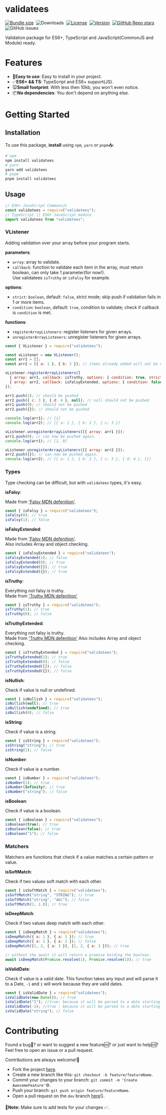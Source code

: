 # **validatees**

[![Bundle size](https://img.shields.io/bundlephobia/min/validatees/latest?style=for-the-badge&color=3178c6)](https://bundlephobia.com/package/validatees@latest)&nbsp;
![Downloads](https://img.shields.io/npm/dt/validatees?style=for-the-badge)&nbsp;
[![License](https://img.shields.io/npm/l/validatees?style=for-the-badge&color=efb103)](https://github.com/m10rten/validatees/blob/main/LICENSE)&nbsp;
[![Version](https://img.shields.io/npm/v/validatees?style=for-the-badge&color=cb3837&logo=npm)](https://www.npmjs.com/package/validatees)&nbsp;
[![GitHub Repo stars](https://img.shields.io/github/stars/m10rten/validatees?color=E9E9E9&logo=Github&style=for-the-badge)](https://www.github.com/m10rten/validatees)&nbsp;
![GitHub issues](https://img.shields.io/github/issues-raw/m10rten/validatees?label=issues&style=for-the-badge)

Validation package for ES6+, TypeScript and JavaScript(CommonJS and Module) ready.

# Features

- 🚀**Easy to use**: Easy to install in your project.
- ✅**ES6+ && TS**: TypeScript and ES6+ support(JS).
- 🐭**Small footprint**: With less then 10kb, you won't even notice.
- 📦**No dependencies**: You don't depend on anything else.

# Getting Started

## Installation

To use this package, **install** using `npm`, `yarn` or `pnpm`📥:

```bash
# npm
npm install validatees
# yarn
yarn add validatees
# pnpm
pnpm install validatees
```

## Usage

```js
// ES6+ JavaScript CommonsJs
const validatees = require("validatees");
// TypeScript || ES6+ JavaScript module
import validatees from "validatees";
```

### VListener

Adding validation over your array before your program starts.

**parameters**:

- `array`: array to validate.
- `callback`: function to validate each item in the array, must return boolean, can only take 1 parameter(for now!).  
 Use validatees `isTruthy` or `isFalsy` for example.
<!-- To Be Extended with callback array to validate even more! -->

**options**:

- `strict`: `boolean`, default: `false`, strict mode; skip push if validation fails in 1 or more items.
- `condition`: `boolean`, default: `true`, condition to validate; check if callback is `condition` is met.

**functions**:

- `registerArrayListeners`: register listeners for given arrays.
- `unregisterArrayListeners`: unregister listeners for given arrays.

```js
const { VListener } = require("validatees");

const vListener = new VListener();
const arr1 = [];
const arr2 = [{ a: 1 }, { b: 2 }]; // items already added will not be validated.

vListener.registerArrayListeners([
  { array: arr1, callback: isTruthy, options: { condition: true, strict: false } },
  { array: arr2, callback: isFalsyExtended, options: { condition: false } },
]);

arr1.push(1); // should be pushed
arr2.push({ c: 3 }, { d: 4 }, null); // null should not be pushed
arr1.push(0); // should not be pushed
arr2.push({}); // should not be pushed

console.log(arr1); // [1]
console.log(arr2); // [{ a: 1 }, { b: 2 }, { c: 3 }]

vListener.unregisterArrayListeners([{ array: arr1 }]);
arr1.push(0); // can now be pushed again.
console.log(arr1); // [1, 0]

vListener.unregisterArrayListeners([{ array: arr2 }]);
arr2.push({}); // can now be pushed again.
console.log(arr2); // [{ a: 1 }, { b: 2 }, { c: 3 }, { d: 4 }, {}]
```

### Types

Type checking can be difficult, but with `validatees` types, it's easy.

**isFalsy**:</br>

Made from ['Falsy MDN defenition'](https://developer.mozilla.org/en-US/docs/Glossary/Falsy).

```js
const { isFalsy } = require("validatees");
isFalsy(0); // true
isFalsy(1); // false
```

**isFalsyExtended**:</br>

Made from ['Falsy MDN defenition'](https://developer.mozilla.org/en-US/docs/Glossary/Falsy).</br>
Also includes Array and object checking.

```js
const { isFalsyExtended } = require("validatees");
isFalsyExtended(1); // false
isFalsyExtended(0); // true
isFalsyExtended([]); // true
isFalsyExtended({}); // true
```

**isTruthy**:</br>

Everything not falsy is truthy. </br>
Made from ['Truthy MDN defenition'](https://developer.mozilla.org/en-US/docs/Glossary/Truthy)

```js
const { isTruthy } = require("validatees");
isTruthy(1); // true
isTruthy(0); // false
```

**isTruthyExtended**:</br>

Everything not falsy is truthy. </br>
Made from ['Truthy MDN defenition'](https://developer.mozilla.org/en-US/docs/Glossary/Truthy)
Also includes Array and object checking.

```js
const { isTruthyExtended } = require("validatees");
isTruthyExtended(1); // true
isTruthyExtended(0); // false
isTruthyExtended([]); // false
isTruthyExtended({}); // false
```

**isNullish**:</br>

Check if value is null or undefined.

```js
const { isNullish } = require("validatees");
isNullish(null); // true
isNullish(undefined); // true
isNullish(0); // false
```

**isString**:</br>

Check if value is a string.

```js
const { isString } = require("validatees");
isString("string"); // true
isString(1); // false
```

**isNumber**:</br>

Check if value is a number.

```js
const { isNumber } = require("validatees");
isNumber(1); // true
isNumber(Infinity); // true
isNumber("string"); // false
```

**isBoolean**: </br>

Check if value is a boolean.

```js
const { isBoolean } = require("validatees");
isBoolean(true); // true
isBoolean(false); // true
isBoolean("1"); // false
```

### Matchers

Matchers are functions that check if a value matches a certain pattern or value.

**isSoftMatch**:</br>

Check if two values soft match with each other.

```js
const { isSoftMatch } = require("validatees");
isSoftMatch("string", "STRING"); // true
isSoftMatch("string", "abc"); // false
isSoftMatch(1, 1.0); // true
```

**isDeepMatch**:</br>

Check if two values deep match with each other.

```js
const { isDeepMatch } = require("validatees");
isDeepMatch({ a: 1 }, { a: 1 }); // true
isDeepMatch({ a: 1 }, { a: 2 }); // false
isDeepMatch([1, 2, { a: 3 }], [1, 2, { a: 3 }]); // true

// without the await it will return a promise holding the boolean.
await isDeepMatch(Promise.resolve(1), Promise.resolve(1)); // true
```

**isValidDate**:</br>

Check if value is a valid date.
This function takes any input and will parse it to a Date, `-1` and `1` will work because they are valid dates.

```js
const { isValidDate } = require("validatees");
isValidDate(new Date()); // true
isValidDate("1"); //true: because it will be parsed to a date starting from 1970.
isValidDate(-1); //true : because it will be parsed to a date starting from 1970, moving backwards.
isValidDate("string"); // false
```

# Contributing

Found a bug🦟? or want to suggest a new feature🆕? or just want to help🆘? </br>
Feel free to open an issue or a pull request.

Contributions are always welcome!🎉

- Fork the project [here](https://github.com/m10rten/validatees/fork).
- Create a new branch like this: `git checkout -b feature/featureName`.
- Commit your changes to your branch: `git commit -m 'Create AwesomeFeature'`⚙️.
- Push your branch: `git push origin feature/featureName`.
- Open a pull request on the `dev` branch [here](https://github.com/m10rten/validatees/pulls)🔃.

📒**Note:** Make sure to add tests for your changes ✅.

